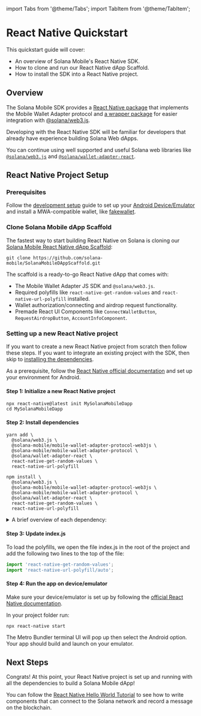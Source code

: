 import Tabs from '@theme/Tabs';
import TabItem from '@theme/TabItem';

# React Native Quickstart

This quickstart guide will cover:
- An overview of Solana Mobile's React Native SDK.
- How to clone and run our React Native dApp Scaffold.
- How to install the SDK into a React Native project.

## Overview

The Solana Mobile SDK provides a [React Native package](https://github.com/solana-mobile/mobile-wallet-adapter/tree/main/js/packages/mobile-wallet-adapter-protocol) that implements the Mobile Wallet Adapter protocol and [a wrapper package](https://github.com/solana-mobile/mobile-wallet-adapter/tree/main/js/packages/mobile-wallet-adapter-protocol-web3js) for easier integration with [@solana/web3.js](https://github.com/solana-labs/solana-web3.js).

Developing with the React Native SDK will be familiar for developers that already have experience building Solana Web dApps. 

You can continue using well supported and useful Solana web libraries like [`@solana/web3.js`](https://github.com/solana-labs/solana-web3.js/) and [`@solana/wallet-adapter-react`](https://github.com/solana-labs/wallet-adapter`).

## React Native Project Setup

### Prerequisites

Follow the [development setup](../getting-started/development_setup#install-a-wallet-app) guide to set up your [Android Device/Emulator](../getting-started/development_setup#android-deviceemulator) and install a MWA-compatible wallet, like [fakewallet](../getting-started/development_setup#install-a-wallet-app).

### Clone Solana Mobile dApp Scaffold

The fastest way to start building React Native on Solana is cloning our [Solana Mobile React Native dApp Scaffold](https://github.com/solana-mobile/SolanaMobileDAppScaffold):

```shell
git clone https://github.com/solana-mobile/SolanaMobileDAppScaffold.git
```

The scaffold is a ready-to-go React Native dApp that comes with:
- The Mobile Wallet Adapter JS SDK and `@solana/web3.js`.
- Required polyfills like `react-native-get-random-values` and `react-native-url-polyfill` installed.
- Wallet authorization/connecting and airdrop request functionality.
- Premade React UI Components like `ConnectWalletButton`, `RequestAirdropButton`, `AccountInfoComponent`.


### Setting up a new React Native project

If you want to create a new React Native project from scratch then follow these steps. If you want to integrate an existing project with the SDK, then skip to [installing the dependencies](#step-2-install-dependencies).

As a prerequisite, follow the [React Native official documentation](https://reactnative.dev/docs/environment-setup) and set up your environment for Android.

#### Step 1: Initialize a new React Native project

```shell
npx react-native@latest init MySolanaMobileDapp
cd MySolanaMobileDapp
```

#### Step 2: Install dependencies

<Tabs>
<TabItem value="yarn" label="yarn">

```shell
yarn add \
  @solana/web3.js \
  @solana-mobile/mobile-wallet-adapter-protocol-web3js \
  @solana-mobile/mobile-wallet-adapter-protocol \
  @solana/wallet-adapter-react \
  react-native-get-random-values \
  react-native-url-polyfill
```

</TabItem>
<TabItem value="npm" label="npm">


```shell
npm install \
  @solana/web3.js \
  @solana-mobile/mobile-wallet-adapter-protocol-web3js \
  @solana-mobile/mobile-wallet-adapter-protocol \
  @solana/wallet-adapter-react \
  react-native-get-random-values \
  react-native-url-polyfill
```

</TabItem>
</Tabs>

<details>
<summary>A brief overview of each dependency:</summary>

- `@solana-mobile/mobile-wallet-adapter-protocol`: A React Native/Javascript API enabling interaction with MWA-compatible wallets.
- `@solana-mobile/mobile-wallet-adapter-protocol-web3js`: A convenience wrapper to use common primitives from [@solana/web3.js](https://github.com/solana-labs/solana-web3.js) – such as `Transaction` and `Uint8Array`.
- `@solana/web3.js`: Solana Web Library for interacting with Solana network through the [JSON RPC API](https://docs.solana.com/api/http).
- `@solana/wallet-adapter-react`: Solana Web Library where we can re-use certain React components/hooks like `ConnectionProvider`.
- `react-native-get-random-values` Secure random number generator polyfil for `web3.js` underlying Crypto library. 
- `react-native-url-polyfill`: Polyfill for React Native's missing `URL` class.

</details>


#### Step 3: Update index.js

To load the polyfills, we open the file index.js in the root of the project and add the following two lines to the top of the file:

```javascript
import 'react-native-get-random-values';
import 'react-native-url-polyfill/auto';
```

#### Step 4: Run the app on device/emulator

Make sure your device/emulator is set up by following the [official React Native documentation](https://reactnative.dev/docs/running-on-device). 

In your project folder run:
```
npx react-native start
```
The Metro Bundler terminal UI will pop up then select the Android option. Your app should build and launch on your emulator. 


## Next Steps

Congrats! At this point, your React Native project is set up and running with all the dependencies to build a Solana Mobile dApp!

You can follow the [React Native Hello World Tutorial](../getting-started/hello_world_tutorial.md) to see how to write components that can connect to the Solana network and record a message on the blockchain.


